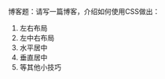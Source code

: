 博客题：请写一篇博客，介绍如何使用CSS做出：
 <ol>
  <li>左右布局</li>
  <li>左中右布局</li>
  <li>水平居中</li>
  <li>垂直居中</li>
  <li>等其他小技巧</li>
 </ol>




